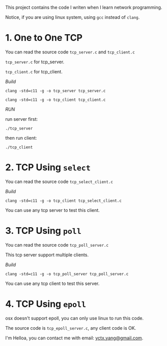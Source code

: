 
This project contains the code I writen when I learn network programming.

Notice, if you are using linux system, using `gcc` instead of `clang`.

# 1. One to One TCP

You can read the source code `tcp_server.c` and `tcp_client.c`

`tcp_server.c` for tcp_server.

`tcp_client.c` for tcp_client.

*Build*

`clang -std=c11 -g -o tcp_server tcp_server.c`

`clang -std=c11 -g -o tcp_client tcp_client.c`

*RUN*

run server first:

`./tcp_server`

then run client:

`./tcp_client`



# 2. TCP Using `select`

You can read the source code `tcp_select_client.c`

*Build*


`clang -std=c11 -g -o tcp_client tcp_select_client.c`

You can use any tcp server to test this client.


# 3. TCP Using `poll`

You can read the source code `tcp_poll_server.c`

This tcp server support multiple clients.

*Build*

`clang -std=c11 -g -o tcp_poll_server tcp_poll_server.c`

You can use any tcp client to test this server.


# 4. TCP Using `epoll`

osx doesn't support epoll, you can only use linux to run this code.

The source code is `tcp_epoll_server.c`, any client code is OK.


















I'm Helloa, you can contact me with email: yctx.yang@gmail.com.
